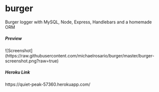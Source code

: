 # burger
<p>Burger logger with MySQL, Node, Express, Handlebars and a homemade ORM</p>

<h5>Preview</h5>
![Screenshot](https://raw.githubusercontent.com/michaelrosario/burger/master/burger-screenshot.png?raw=true)

<h5>Heroku Link</h5>
https://quiet-peak-57360.herokuapp.com/


